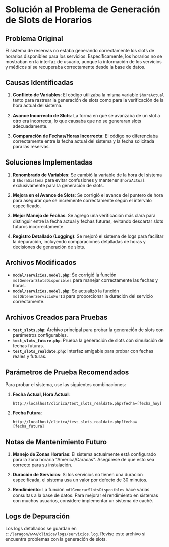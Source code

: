 # Solución al Problema de Generación de Slots de Horarios

## Problema Original
El sistema de reservas no estaba generando correctamente los slots de horarios disponibles para los servicios. 
Específicamente, los horarios no se mostraban en la interfaz de usuario, aunque la información de los servicios 
y médicos sí se recuperaba correctamente desde la base de datos.

## Causas Identificadas

1. **Conflicto de Variables**: El código utilizaba la misma variable `$horaActual` tanto para rastrear 
   la generación de slots como para la verificación de la hora actual del sistema.

2. **Avance Incorrecto de Slots**: La forma en que se avanzaba de un slot a otro era incorrecta, 
   lo que causaba que no se generaran slots adecuadamente.

3. **Comparación de Fechas/Horas Incorrecta**: El código no diferenciaba correctamente 
   entre la fecha actual del sistema y la fecha solicitada para las reservas.

## Soluciones Implementadas

1. **Renombrado de Variables**: Se cambió la variable de la hora del sistema a `$horaSistema` para 
   evitar confusiones y mantener `$horaActual` exclusivamente para la generación de slots.

2. **Mejora en el Avance de Slots**: Se corrigió el avance del puntero de hora para asegurar 
   que se incremente correctamente según el intervalo especificado.

3. **Mejor Manejo de Fechas**: Se agregó una verificación más clara para distinguir entre 
   la fecha actual y fechas futuras, evitando descartar slots futuros incorrectamente.

4. **Registro Detallado (Logging)**: Se mejoró el sistema de logs para facilitar la depuración, 
   incluyendo comparaciones detalladas de horas y decisiones de generación de slots.

## Archivos Modificados

- **`model/servicios.model.php`**: Se corrigió la función `mdlGenerarSlotsDisponibles` para manejar correctamente las fechas y horas.
- **`model/servicios.model.php`**: Se actualizó la función `mdlObtenerServicioPorId` para proporcionar la duración del servicio correctamente.

## Archivos Creados para Pruebas

- **`test_slots.php`**: Archivo principal para probar la generación de slots con parámetros configurables.
- **`test_slots_future.php`**: Prueba la generación de slots con simulación de fechas futuras.
- **`test_slots_realdate.php`**: Interfaz amigable para probar con fechas reales y futuras.

## Parámetros de Prueba Recomendados

Para probar el sistema, use las siguientes combinaciones:

1. **Fecha Actual, Hora Actual**: 
   ```
   http://localhost/clinica/test_slots_realdate.php?fecha=[fecha_hoy]
   ```

2. **Fecha Futura**:
   ```
   http://localhost/clinica/test_slots_realdate.php?fecha=[fecha_futura]
   ```

## Notas de Mantenimiento Futuro

1. **Manejo de Zonas Horarias**: El sistema actualmente está configurado para la zona horaria "America/Caracas". 
   Asegúrese de que esto sea correcto para su instalación.

2. **Duración de Servicios**: Si los servicios no tienen una duración especificada, el sistema usa un valor 
   por defecto de 30 minutos.

3. **Rendimiento**: La función `mdlGenerarSlotsDisponibles` hace varias consultas a la base de datos. 
   Para mejorar el rendimiento en sistemas con muchos usuarios, considere implementar un sistema de caché.

## Logs de Depuración

Los logs detallados se guardan en `c:/laragon/www/clinica/logs/servicios.log`. Revise este archivo 
si encuentra problemas con la generación de slots.
